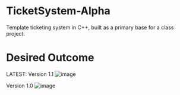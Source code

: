 # TicketSystem-Alpha
Template ticketing system in C++, built as a primary base for a class project.

# Desired Outcome

LATEST: Version 1.1
![image](https://user-images.githubusercontent.com/23132897/213339633-baa7a617-ffe2-4022-a335-80ba2dc5b04a.png)

Version 1.0
![image](https://user-images.githubusercontent.com/23132897/212808724-df76b9be-452c-48da-83e5-a76910cbe87c.png)
